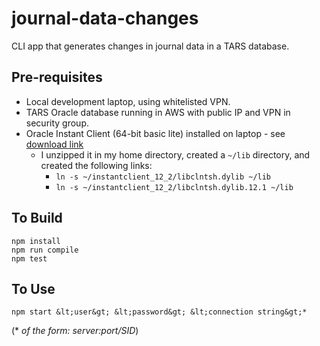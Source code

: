 # journal-data-changes
CLI app that generates changes in journal data in a TARS database.

## Pre-requisites
  * Local development laptop, using whitelisted VPN.
  * TARS Oracle database running in AWS with public IP and VPN in security group.
  * Oracle Instant Client (64-bit basic lite) installed on laptop - see [download link](http://www.oracle.com/technetwork/topics/intel-macsoft-096467.html)
    * I unzipped it in my home directory, created a `~/lib` directory, and created the following links:
      * `ln -s ~/instantclient_12_2/libclntsh.dylib ~/lib`
      * `ln -s ~/instantclient_12_2/libclntsh.dylib.12.1 ~/lib`

## To Build
```
npm install
npm run compile
npm test
```

## To Use
```
npm start &lt;user&gt; &lt;password&gt; &lt;connection string&gt;*
```

(* *of the form: server:port/SID*)
